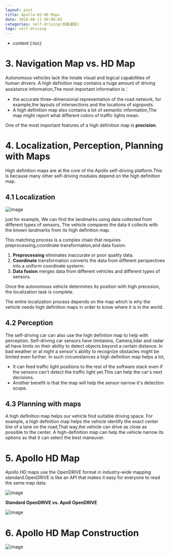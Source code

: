 ```yaml
---
layout: post
title: Apollo-02-HD Maps
date: 2018-08-11 00:00:02
categories: self-driving(自動運転)
tags: self-driving
---
```

* content
{:toc}

# 3. Navigation Map vs. HD Map

Autonomous vehicles lack the innate visual and logical capabilities of human drivers.
A high definition map contains a huge amount of driving assistance information,The most important information is：
- the accurate three-dimensional representation of the road network, for example,the layouts of intersections and the locations of signposts.
- A high definition map also contains a lot of semantic information,The map might report what different colors of traffic lights mean.

One of the most important features of a high definition map is **precision**.

# 4. Localization, Perception, Planning with Maps

High definition maps are at the core of the Apollo self-driving platform.This is because many other self-driving modules depend on the high definition map.

## 4.1 Localization

![image](https://user-images.githubusercontent.com/18595935/44000823-c0b7d536-9e61-11e8-870d-01d9dfe088a6.png)

just for example, We can find the landmarks using data collected from different types of sensors, The vehicle compares the data it collects with the known landmarks from its high definition map.

This matching process is a complex chain that requires preprocessing,coordinate transformation,and data fusion.
1. **Preprocessing** eliminates inaccurate or poor quality data.
2. **Coordinate** transformation converts the data from different perspectives into a uniform coordinate systerm.
3. **Data fusion** merges data from different vehicles and different types of sensors.

Once the autonomous vehicle determines its position with high precesion, the localization task is complete.

The entire localization process depends on the map which is why the vehicle needs high definition maps in order to know where it is in the world.

## 4.2 Perception

The self-driving car can also use the high defintion map to help with perception. Self-driving car sensors have limitaions, Camera,lidar and radar all have limits on their ability to detect objects beyond a certain distance.
In bad weather or at night a sensor's ability to recognize obstacles might be limited even further.
In such circumstances a high definition map helps a lot,
- It can feed traffic light positions to the rest of  the software stack even if the sensors can't detect the traffic light yet.This can help the car's next decisions.
- Another benefit is that the map will help the sensor narrow it's detection scope.

## 4.3 Planning with maps

A high definition map helps our vehicle find suitable driving space.
For example, a high definition map helps the vehicle identify the exact center line of a lane on the road,That way,the vehicle can drive as close as possible to the center.
A high-definition map can help the vehicle narrow its options so that it can select the best maneuver.

# 5. Apollo HD Map

Apollo HD maps use the OpenDRIVE format in industry-wide mapping standard.OpenDRIVE is like an API that makes it easy for everyone to read the same map data.

![image](https://user-images.githubusercontent.com/18595935/43997409-7a1ac472-9e15-11e8-9015-7257cea96182.png)

**Standard OpenDRIVE vs. Apoll OpenDRIVE**

![image](https://user-images.githubusercontent.com/18595935/43997414-99c4e8a2-9e15-11e8-8474-5c454ba8463f.png)

# 6. Apollo HD Map Construction

![image](https://user-images.githubusercontent.com/18595935/44001067-dd4f6534-9e65-11e8-9bfd-56d3bb618e35.png)